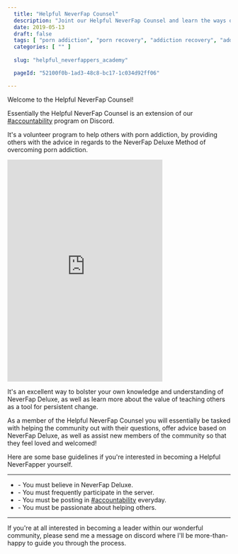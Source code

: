 ```yaml
---
  title: "Helpful NeverFap Counsel"
  description: "Joint our Helpful NeverFap Counsel and learn the ways of NeverFap Deluxe through active learning and teaching!"
  date: 2019-05-13
  draft: false
  tags: [ "porn addiction", "porn recovery", "addiction recovery", "addiction", "awareness", "nofap", "neverfap", "neverfap deluxe" ]
  categories: [ "" ]
  
  slug: "helpful_neverfappers_academy"

  pageId: "52100f0b-1ad3-48c8-bc17-1c034d92ff06"

---
```


Welcome to the Helpful NeverFap Counsel!

Essentially the Helpful NeverFap Counsel is an extension of our <a class="link" href="https://discord.gg/YETRkSj">#accountability</a> program on Discord.

It's a volunteer program to help others with porn addiction, by providing others with the advice in regards to the NeverFap Deluxe Method of overcoming porn addiction.

<iframe src="https://discordapp.com/widget?id=548970920115699742&theme=dark" width="350" height="500" allowtransparency="true" frameborder="0"></iframe>

It's an excellent way to bolster your own knowledge and understanding of NeverFap Deluxe, as well as learn more about the value of teaching others as a tool for persistent change.

As a member of the Helpful NeverFap Counsel you will essentially be tasked with helping the community out with their questions, offer advice based on NeverFap Deluxe, as well as assist new members of the community so that they feel loved and welcomed!

Here are some base guidelines if you're interested in becoming a Helpful NeverFapper yourself.


<hr class="hrul"/>
  <ul>
    <li>- You must believe in NeverFap Deluxe.</li>
    <li>- You must frequently participate in the server. </li>
    <li>- You must be posting in <a class="link" href="https://discord.gg/YETRkSj">#accountability</a> everyday.</li>
    <li>- You must be passionate about helping others.</li>
  </ul>
<hr class="hrul__bottom"/>

If you're at all interested in becoming a leader within our wonderful community, please send me a message on discord where I'll be more-than-happy to guide you through the process.
